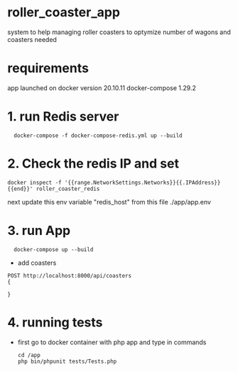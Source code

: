 # roller_coaster_app
system to help managing roller coasters to optymize number of wagons and coasters needed



# requirements
app launched on 
docker version 20.10.11
docker-compose 1.29.2


# 1. run Redis server 
```
  docker-compose -f docker-compose-redis.yml up --build
```
# 2. Check the redis IP and set 
 ```
docker inspect -f '{{range.NetworkSettings.Networks}}{{.IPAddress}}{{end}}' roller_coaster_redis
```
next update this env variable "redis_host" from this file ./app/app.env
# 3. run App 

```
  docker-compose up --build
```





- add coasters
```
POST http://localhost:8000/api/coasters
{
  
}
```


# 4. running tests
- first go to docker container with php app and type in commands
  ```
  cd /app
  php bin/phpunit tests/Tests.php
  ```